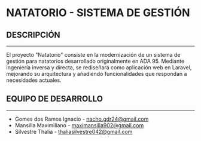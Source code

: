 # NATATORIO - SISTEMA DE GESTIÓN

## DESCRIPCIÓN
-------------
El proyecto "Natatorio" consiste en la modernización de un sistema de gestión para natatorios desarrollado originalmente en ADA 95. Mediante ingeniería inversa y directa, se rediseñará como aplicación web en Laravel, mejorando su arquitectura y añadiendo funcionalidades que respondan a necesidades actuales.

## EQUIPO DE DESARROLLO
--------------------
* Gomes dos Ramos Ignacio - nacho.gdr24@gmail.com
* Mansilla Maximiliano - maximansilla902@gmail.com
* Silvestre Thalia - thaliasilvestre042@gmail.com
